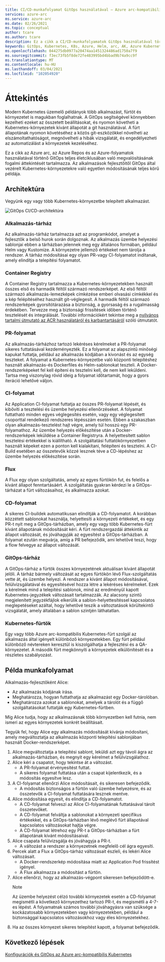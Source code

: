 ```yaml
---
title: CI/CD-munkafolyamat GitOps használatával – Azure arc-kompatibilis Kubernetes
services: azure-arc
ms.service: azure-arc
ms.date: 02/26/2021
ms.topic: conceptual
author: tcare
ms.author: tcare
description: Ez a cikk a CI/CD-munkafolyamatok GitOps használatával történő fogalmi áttekintését tartalmazza
keywords: GitOps, Kubernetes, K8s, Azure, Helm, arc, AK, Azure Kubernetes szolgáltatás, tárolók, CI, CD, Azure DevOps
ms.openlocfilehash: 044275db0977a20474aa1451324486ad1750a7f9
ms.sourcegitcommit: f3ec73fb5f8de72fe483995bd4bbad9b74a9cc9f
ms.translationtype: MT
ms.contentlocale: hu-HU
ms.lasthandoff: 03/04/2021
ms.locfileid: "102054920"
---
```

# <a name="overview"></a>Áttekintés

Modern Kubernetes üzemelő példányok több alkalmazást, fürtöt és környezetet is magukban foglalhatnak. A GitOps segítségével könnyebben kezelheti ezeket az összetett beállításokat, és nyomon követheti a Kubernetes-környezetek kívánt állapotát a git használatával. A fürt állapotának nyomon követéséhez a közös git-eszközökkel növelheti az elszámoltathatóságot, megnövelheti a hibák vizsgálatát, és engedélyezheti az automatizálást a környezetek kezeléséhez.

Ez a cikk az Azure arc, az Azure Repos és az Azure-folyamatok használatával történő GitOps teljes életciklusában való megvalósításának fogalmi áttekintését tartalmazza. Az alkalmazások fejlesztőitől GitOps által vezérelt Kubernetes-környezetekre való egyetlen módosításának teljes körű példája.

## <a name="architecture"></a>Architektúra

Vegyünk egy vagy több Kubernetes-környezetbe telepített alkalmazást.

![GitOps CI/CD-architektúra](./media/gitops-arch.png)
### <a name="application-repo"></a>Alkalmazás-tárház
Az alkalmazás-tárház tartalmazza azt az programkódot, amelyet a fejlesztők a belső hurok során dolgoznak. Az alkalmazás üzembe helyezési sablonjai ebben a tárházban jelennek meg egy általános formában, például Helm vagy Kustomize. A környezetre jellemző értékeket nem tárolja a rendszer. A tárház módosításai egy olyan PR-vagy CI-folyamatot indítanak, amely elindítja a telepítési folyamatot.
### <a name="container-registry"></a>Container Registry
A Container Registry tartalmazza a Kubernetes-környezetekben használt összes első és harmadik féltől származó rendszerképet. Az első féltől származó alkalmazás-lemezképek címkézése emberi olvasási címkékkel és a kép felépítéséhez használt git-véglegesít. A harmadik féltől származó rendszerképek gyorsítótárazása a biztonság, a gyorsaság és a rugalmasság érdekében. Tervezze meg a biztonsági frissítések időben történő tesztelését és integrálását. További információkért tekintse meg a [nyilvános tartalmi útmutató az ACR használatáról és karbantartásáról](https://docs.microsoft.com/azure/container-registry/tasks-consume-public-content) szóló útmutatót.
### <a name="pr-pipeline"></a>PR-folyamat
Az alkalmazás-tárházhoz tartozó lekéréses kérelmeket a PR-folyamat sikeres futtatásával kezdeményezték. Ez a folyamat az alapszintű minőségi kapukat futtatja, például az alkalmazás kódjában a kivonást és az egység teszteket. A folyamat a Kubernetes-környezetbe való központi telepítéshez használt alkalmazás-és Dockerfiles és Helm-sablonokat teszteli. A Docker-rendszerképeket fel kell építeni és tesztelni kell, de nem kell leküldeni. Tartsa meg viszonylag rövid ideig a folyamat időtartamát, hogy a gyors iteráció lehetővé váljon.
### <a name="ci-pipeline"></a>CI-folyamat
Az Application CI-folyamat futtatja az összes PR-folyamat lépését, és kibővíti a tesztelési és üzembe helyezési ellenőrzéseket. A folyamat futtatható minden egyes véglegesítés esetén, vagy egy véglegesített csoporttal rendelkező rendszeres lépésszám esetén. Ebben a szakaszban olyan alkalmazás-tesztelést hajt végre, amely túl hosszú egy PR-folyamathoz. Az üzembe helyezés előkészítése után a Docker-rendszerképek leküldése a Container Registryra. A helyettesített sablon tesztelési értékekkel is kiállítható. A szolgáltatási futtatókörnyezetben használt képeket ezen a ponton kell kialakítani, felépíteni és tesztelni. A CI-Build esetében az összetevők közzé lesznek téve a CD-lépéshez az üzembe helyezés előkészítése során.
### <a name="flux"></a>Flux
A Flux egy olyan szolgáltatás, amely az egyes fürtökön fut, és felelős a kívánt állapot fenntartásáért. A szolgáltatás gyakran kérdezi le a GitOps-tárházat a fürt változásaihoz, és alkalmazza azokat.
### <a name="cd-pipeline"></a>CD-folyamat
A sikeres CI-buildek automatikusan elindítják a CD-folyamatot. A korábban közzétett sablonokat használja, helyettesíti a környezeti értékeket, és egy PR-t nyit meg a GitOps-tárházban, amely egy vagy több Kubernetes-fürt kívánt állapotának módosítását kéri. A fürt rendszergazdái áttekintik az állapot változását, és jóváhagyják az egyesítést a GitOps-tárházban. A folyamat ezután megvárja, amíg a PR befejeződik, ami lehetővé teszi, hogy a flow felvegye az állapot változását.
### <a name="gitops-repo"></a>GitOps-tárház
A GitOps-tárház a fürtök összes környezetének aktuálisan kívánt állapotát jelöli. A tárház bármely változását az egyes fürtökön lévő Flux-szolgáltatás vette át, és üzembe helyezi. A rendszer a kívánt állapot módosításával, felülvizsgálatával és egyesítésével hozza létre a lekéréses kérelmeket. Ezek a kérelmek mind a telepítési sablonok, mind az eredményül kapott Kubernetes-jegyzékek változásait tartalmazzák. Az alacsony szintű megjelenített jegyzékfájlok elkerülik a sablon-helyettesítéssel kapcsolatos meglepetéseket azáltal, hogy lehetővé teszik a változtatások körültekintő vizsgálatát, amely általában a sablon szintjén láthatatlan.
### <a name="kubernetes-clusters"></a>Kubernetes-fürtök
Egy vagy több Azure arc-kompatibilis Kubernetes-fürt szolgál az alkalmazás által igényelt különböző környezetekben. Egy fürt például különböző névtereken keresztül is kiszolgálhatja a fejlesztési és a QA-környezetet. A második fürt megkönnyíti a környezetek elkülönítését és a részletes szabályozást.
## <a name="example-workflow"></a>Példa munkafolyamat
Alkalmazás-fejlesztőként Alice:
* Az alkalmazás kódjának írása.
* Meghatározza, hogyan futtathatja az alkalmazást egy Docker-tárolóban.
* Meghatározza azokat a sablonokat, amelyek a tárolót és a függő szolgáltatásokat futtatják egy Kubernetes-fürtben.

Míg Alice tudja, hogy az alkalmazásnak több környezetben kell futnia, nem ismeri az egyes környezetek konkrét beállításait.

Tegyük fel, hogy Alice egy alkalmazás módosítását kívánja módosítani, amely megváltoztatja az alkalmazás központi telepítési sablonjában használt Docker-rendszerképet.

1. Alice megváltoztatja a telepítési sablont, leküldi azt egy távoli ágra az alkalmazás-tárházban, és megnyit egy kérelmet a felülvizsgálathoz.
2. Alice kéri a csapatot, hogy tekintse át a változást.
    * A PR-folyamat érvényesítést futtat.
    * A sikeres folyamat futtatása után a csapat kijelentkezik, és a módosítás egyesítve lesz.
3. A CI-folyamat ellenőrzi Alice módosításait, és sikeresen befejeződik.
    * A módosítás biztonságos a fürtön való üzembe helyezésre, és az összetevők a CI-folyamat futtatására lesznek mentve.
4. Alice módosítása egyesít, és elindítja a CD-folyamatot.
    * A CD-folyamat felveszi az Alice CI-folyamatának futtatásával tárolt összetevőket.
    * A CD-folyamat felváltja a sablonokat a környezeti specifikus értékekkel, és a GitOps-tárházban lévő meglévő fürt állapotával kapcsolatos változásokat hajtja végre.
    * A CD-folyamat létrehoz egy PR-t a GitOps-tárházban a fürt állapotának kívánt módosításaival.
5. Alice csapata felülvizsgálja és jóváhagyja a PR-t.
    * A változást a rendszer a környezetnek megfelelő cél ágra egyesíti.
6. Percek alatt a Flux a GitOps-tárház változásait észleli, és lekéri Alice változásait.
    * A Docker-rendszerkép módosítása miatt az Application Pod frissítést igényel.
    * A Flux alkalmazza a módosítást a fürtön.
7. Alice ellenőrzi, hogy az alkalmazás-végpont sikeresen befejeződött-e.
   > [!NOTE]
   > Az üzembe helyezést célzó további környezetek esetén a CD-folyamat megismétli a következő környezethez tartozó PR-t, és megismétli a 4-7-es lépést. A folyamatnak számos további jóváhagyásra van szüksége a kockázatosabb környezetekben vagy környezetekben, például a biztonsággal kapcsolatos változásokhoz vagy éles környezetekhez.
8.  Ha az összes környezet sikeres telepítést kapott, a folyamat befejeződik.

## <a name="next-steps"></a>Következő lépések
[Konfigurációk és GitOps az Azure arc-kompatibilis Kubernetes](./conceptual-configurations.md)
